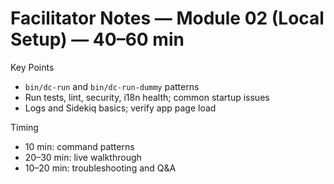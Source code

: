 # Facilitator Notes — Module 02 (Local Setup) — 40–60 min

Key Points
- `bin/dc-run` and `bin/dc-run-dummy` patterns
- Run tests, lint, security, i18n health; common startup issues
- Logs and Sidekiq basics; verify app page load

Timing
- 10 min: command patterns
- 20–30 min: live walkthrough
- 10–20 min: troubleshooting and Q&A

